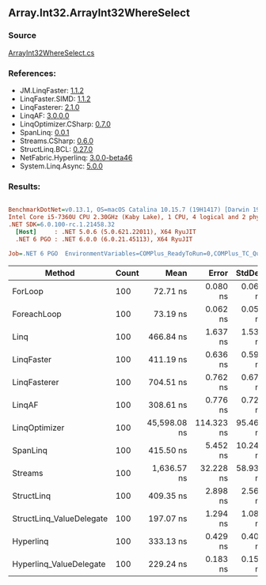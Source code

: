 ﻿## Array.Int32.ArrayInt32WhereSelect

### Source
[ArrayInt32WhereSelect.cs](../LinqBenchmarks/Array/Int32/ArrayInt32WhereSelect.cs)

### References:
- JM.LinqFaster: [1.1.2](https://www.nuget.org/packages/JM.LinqFaster/1.1.2)
- LinqFaster.SIMD: [1.1.2](https://www.nuget.org/packages/LinqFaster.SIMD/1.0.3)
- LinqFasterer: [2.1.0](https://www.nuget.org/packages/LinqFasterer/2.1.0)
- LinqAF: [3.0.0.0](https://www.nuget.org/packages/LinqAF/3.0.0.0)
- LinqOptimizer.CSharp: [0.7.0](https://www.nuget.org/packages/LinqOptimizer.CSharp/0.7.0)
- SpanLinq: [0.0.1](https://www.nuget.org/packages/SpanLinq/0.0.1)
- Streams.CSharp: [0.6.0](https://www.nuget.org/packages/Streams.CSharp/0.6.0)
- StructLinq.BCL: [0.27.0](https://www.nuget.org/packages/StructLinq/0.27.0)
- NetFabric.Hyperlinq: [3.0.0-beta46](https://www.nuget.org/packages/NetFabric.Hyperlinq/3.0.0-beta46)
- System.Linq.Async: [5.0.0](https://www.nuget.org/packages/System.Linq.Async/5.0.0)

### Results:
``` ini

BenchmarkDotNet=v0.13.1, OS=macOS Catalina 10.15.7 (19H1417) [Darwin 19.6.0]
Intel Core i5-7360U CPU 2.30GHz (Kaby Lake), 1 CPU, 4 logical and 2 physical cores
.NET SDK=6.0.100-rc.1.21458.32
  [Host]     : .NET 5.0.6 (5.0.621.22011), X64 RyuJIT
  .NET 6 PGO : .NET 6.0.0 (6.0.21.45113), X64 RyuJIT

Job=.NET 6 PGO  EnvironmentVariables=COMPlus_ReadyToRun=0,COMPlus_TC_QuickJitForLoops=1,COMPlus_TieredPGO=1  Runtime=.NET 6.0  

```
|                   Method | Count |         Mean |      Error |    StdDev |       Median |          Ratio | RatioSD |   Gen 0 | Allocated |
|------------------------- |------ |-------------:|-----------:|----------:|-------------:|---------------:|--------:|--------:|----------:|
|                  ForLoop |   100 |     72.71 ns |   0.080 ns |  0.067 ns |     72.68 ns |       baseline |         |       - |         - |
|              ForeachLoop |   100 |     73.19 ns |   0.062 ns |  0.058 ns |     73.18 ns |   1.01x slower |   0.00x |       - |         - |
|                     Linq |   100 |    466.84 ns |   1.637 ns |  1.531 ns |    467.00 ns |   6.42x slower |   0.02x |  0.0496 |     104 B |
|               LinqFaster |   100 |    411.19 ns |   0.636 ns |  0.595 ns |    411.17 ns |   5.66x slower |   0.01x |  0.3171 |     664 B |
|             LinqFasterer |   100 |    704.51 ns |   0.762 ns |  0.676 ns |    704.28 ns |   9.69x slower |   0.01x |  0.4129 |     864 B |
|                   LinqAF |   100 |    308.61 ns |   0.776 ns |  0.726 ns |    308.78 ns |   4.25x slower |   0.00x |       - |         - |
|            LinqOptimizer |   100 | 45,598.08 ns | 114.323 ns | 95.465 ns | 45,596.69 ns | 627.16x slower |   1.39x | 14.2212 |  29,777 B |
|                 SpanLinq |   100 |    415.50 ns |   5.452 ns | 10.241 ns |    414.12 ns |   5.68x slower |   0.24x |       - |         - |
|                  Streams |   100 |  1,636.57 ns |  32.228 ns | 58.930 ns |  1,594.97 ns |  23.31x slower |   0.54x |  0.3510 |     736 B |
|               StructLinq |   100 |    409.35 ns |   2.898 ns |  2.569 ns |    409.88 ns |   5.64x slower |   0.03x |  0.0305 |      64 B |
| StructLinq_ValueDelegate |   100 |    197.07 ns |   1.294 ns |  1.081 ns |    196.56 ns |   2.71x slower |   0.02x |       - |         - |
|                Hyperlinq |   100 |    333.13 ns |   0.429 ns |  0.401 ns |    333.13 ns |   4.58x slower |   0.01x |       - |         - |
|  Hyperlinq_ValueDelegate |   100 |    229.24 ns |   0.183 ns |  0.153 ns |    229.21 ns |   3.15x slower |   0.00x |       - |         - |
